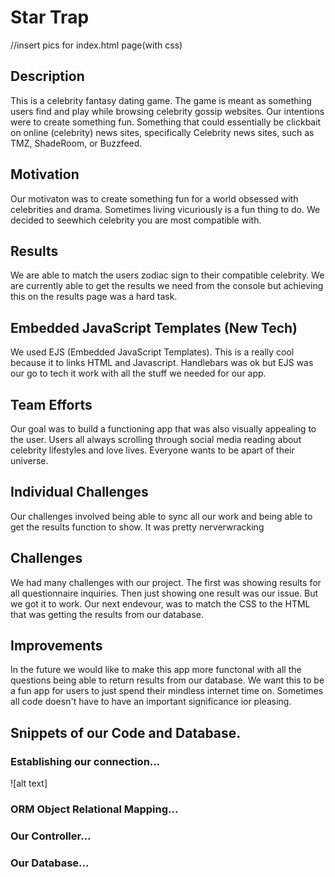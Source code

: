 # Star Trap

//insert pics for index.html page(with css)

## Description
    
This is a celebrity fantasy dating game. The game is meant as something users find and play while browsing celebrity gossip websites. Our intentions were to create something fun. Something that could essentially be clickbait on online (celebrity) news sites, specifically Celebrity news sites, such as TMZ, ShadeRoom, or Buzzfeed.
    
## Motivation
    
Our motivaton was to create something fun for a world obsessed with celebrities and drama. Sometimes living vicuriously is a fun thing to do. We decided to seewhich celebrity you are most compatible with. 
    
## Results

We are able to match the users zodiac sign to their compatible celebrity. We are currently able to get the results we need from the console but achieving this on the results page was a hard task.

## Embedded JavaScript Templates (New Tech)

We used EJS (Embedded JavaScript Templates).
This is a really cool because it to links HTML and Javascript. 
Handlebars was ok but EJS was our go to tech it work with all the stuff we needed for our app.


## Team Efforts
    
Our goal was to build a functioning app that was also visually appealing to the user. Users all always scrolling through social media reading about celebrity lifestyles and love lives. Everyone wants to be apart of their universe.


## Individual Challenges

Our challenges involved being able to sync all our work and being able to get the results function to show. It was pretty nerverwracking 


## Challenges

We had many challenges with our project. The first was showing results for all questionnaire inquiries. Then just showing one result was our issue. But we got it to work. Our next endevour, was to match the CSS to the HTML that was getting the results from our database.
    
## Improvements
    
In the future we would like to make this app more functonal with all the questions being able to return results from our database. We want this to be a fun app for users to just spend their mindless  internet time on. Sometimes all code doesn't have to have an important significance ior pleasing.


## Snippets of our Code and Database.

### Establishing our connection...

![alt text] 


### ORM Object Relational Mapping...


### Our Controller...



### Our Database...






